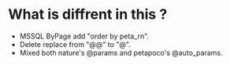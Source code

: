 ﻿# What is diffrent in this ?

* MSSQL ByPage add "order by peta_rn".
* Delete replace from "@@" to "@".
* Mixed both nature's @params and petapoco's @auto_params.
